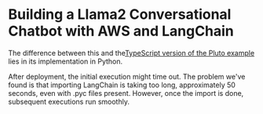 # Building a Llama2 Conversational Chatbot with AWS and LangChain

The difference between this and the[TypeScript version of the Pluto example](https://github.com/pluto-lang/pluto/tree/main/examples/langchain-llama2-chatbot-sagemaker-python/../langchain-llama2-chatbot-sagemaker/) lies in its implementation in Python.

After deployment, the initial execution might time out. The problem we've found is that importing LangChain is taking too long, approximately 50 seconds, even with .pyc files present. However, once the import is done, subsequent executions run smoothly.
